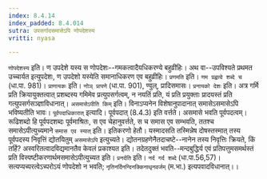 ```yaml
---
index: 8.4.14
index_padded: 8.4.014
sutra: उपसर्गादसमासेऽपि णोपदेशस्य
vritti: nyasa

---
```

`णोपदेशस्य` इति। ण उपदेशे यस्य स णोपदेशः--गमकत्वादैयधिकरण्ये बहुव्रीहिः। अथ वा--उपविश्यते प्रथमत उच्चार्यत इत्युपदेशः, ण उपदेशो यस्येति समानाधिकरण एव बहुव्रीहिः। `प्रणमति` इति। `णम प्रह्वत्वे शब्दे च` (धा.पा. 981)। `प्राणायकः` इति। `णोञ् प्रापणे` (धा.पा. 901), ण्वुल्, प्रादिसमासः।
`प्रनायको देशः` इति। अत्र गर्मि प्रति क्रियायुक्तत्वात् प्रशब्दस्य गमिमेव प्रत्युपसर्गत्वम्, न नयतिं प्रति, यं प्रति प्रयुक्ताः प्रादयस्तं प्रति गत्युपसर्गसञ्ज्ञाविधानात्। `असमासेऽपीति किम्` इति। विनाऽप्यनेन विशेषानुपादानात् समासेऽसमासेऽपि भविष्यतीति भावः। `पूर्वपदाधिकारात्` इत्यादि। पूर्वपदात् (8.4.3) इति वर्त्तते। असमासे भवति पूर्वपदत्वम्। रूढिशब्दो हि पूर्वपदशब्दः पूर्वमाश्रितः, स एव चेहानुवर्त्तते, स च समास एव सम्भवति, ततश्च समासेऽपीत्युच्यमाने `समास एव स्यात्` इति। इतिकरणो हेतौ। यस्मादसति तस्मिन्नेष दोषस्तस्मात् तस्य पूर्वपदस्य निवृत्तिं द्योतयितुम् `असमासेऽपि` इत्युच्यते। द्योतनग्रहणेनैतदाचष्टे--नानेन तस्य निवृत्तिः क्रियते, किं तर्हि? अस्वरितत्वादविद्यमानतैव केवलं प्रकाश्यत इति। तदेतदुक्तं भवति--मन्दबुद्धिर्य एवं प्रतिपत्तुमसमर्थस्तं प्रति विस्पष्टीकरणार्थमसमासेऽपीत्युच्यत इति। `प्रनर्दति` इति। `नर्द गर्द शब्दे` (धा.पा.56,57)। सत्यप्यच्परत्वेऽच्परोऽयं णोपदेशो न भवति; `नृतिनर्दिनन्दिनक्किनाथृनवर्जम्` (म.भा.) इत्यपवादविधानात्।।